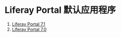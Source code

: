 # Liferay Portal 默认应用程序

  1. [Liferay Portal 7.1](liferay-portal-applications-7.1.md)
  2. [Liferay Portal 7.0](liferay-portal-applications-7.0.md)
